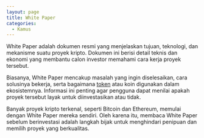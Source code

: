 ```yaml
---
layout: page
title: White Paper
categories:
  - Kamus
---
```


White Paper adalah dokumen resmi yang menjelaskan tujuan, teknologi, dan mekanisme suatu proyek kripto. Dokumen ini berisi detail teknis dan ekonomi yang membantu calon investor memahami cara kerja proyek tersebut.

Biasanya, White Paper mencakup masalah yang ingin diselesaikan, cara solusinya bekerja, serta bagaimana [token](https://rojocrypto.com/token) atau koin digunakan dalam ekosistemnya. Informasi ini penting agar pengguna dapat menilai apakah proyek tersebut layak untuk diinvestasikan atau tidak.

Banyak proyek kripto terkenal, seperti Bitcoin dan Ethereum, memulai dengan White Paper mereka sendiri. Oleh karena itu, membaca White Paper sebelum berinvestasi adalah langkah bijak untuk menghindari penipuan dan memilih proyek yang berkualitas.